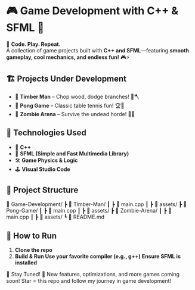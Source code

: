 # 🎮 Game Development with C++ & SFML 🚀  

🎨 **Code. Play. Repeat.**  
A collection of game projects built with **C++ and SFML**—featuring **smooth gameplay, cool mechanics, and endless fun!** 🎮⚡  

## 🏗️ Projects Under Development  
- 🌲 **Timber Man** – Chop wood, dodge branches! 🌳🪓  
- 🏓 **Pong Game** – Classic table tennis fun! 🏆🎾  
- 🧟 **Zombie Arena** – Survive the undead horde! 🏹🔫  

## 📖 Technologies Used  
- 🎲 **C++**  
- 🎨 **SFML (Simple and Fast Multimedia Library)**  
- 🛠️ **Game Physics & Logic**  
- 🕹️ **Visual Studio Code**  

## 📂 Project Structure  
📂 Game-Development/ ┣ 📂 Timber-Man/ ┃ ┣ 📜 main.cpp ┃ ┣ 📜 assets/ ┣ 📂 Pong-Game/ ┃ ┣ 📜 main.cpp ┃ ┣ 📜 assets/ ┣ 📂 Zombie-Arena/ ┃ ┣ 📜 main.cpp ┃ ┣ 📜 assets/ ┗ 📜 README.md

## 🚀 How to Run  
1. **Clone the repo**  
2. **Build & Run
    Use your favorite compiler (e.g., g++)
    Ensure SFML is installed**

📢 Stay Tuned!
🚀 New features, optimizations, and more games coming soon! Star ⭐ this repo and follow my journey in game development!
   
